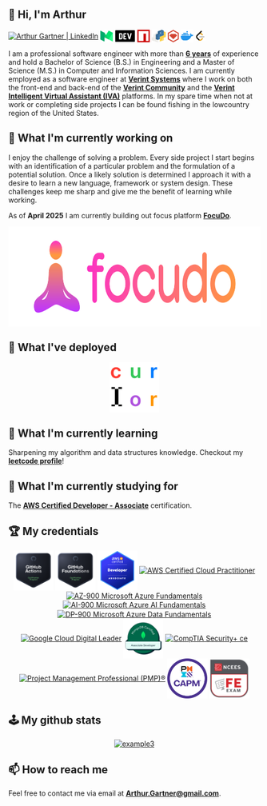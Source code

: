 ## 👋 Hi, I'm Arthur
<a href="https://www.linkedin.com/in/ArthurGartner/"><img align="center" src="https://user-images.githubusercontent.com/40064946/180315173-2f194149-6fa5-4b76-99a3-ce06f8500da9.svg" alt="Arthur Gartner | LinkedIn" height="25px"/></a>
<a href="https://medium.com/@Arthur.Gartner"><img align="center" src="https://raw.githubusercontent.com/arthurgartner/arthurgartner/main/images/medium.svg" alt="Arthur Gartner | Medium" height="25px"/></a>
<a href="https://dev.to/arthurgartner"><img align="center" src="https://raw.githubusercontent.com/arthurgartner/arthurgartner/main/images/devto.svg" alt="Arthur Gartner | DEV Community" height="25px"/></a>
<a href="https://www.npmjs.com/~arthur.gartner"><img align="center" src="https://raw.githubusercontent.com/arthurgartner/arthurgartner/main/images/npm.svg" alt="Arthur Gartner | NPM" height="25px"/></a>
<a href="https://pypi.org/user/arthur.gartner/"><img align="center" src="https://raw.githubusercontent.com/arthurgartner/arthurgartner/main/images/pip.svg" alt="Arthur Gartner | PyPI" height="25px"/></a>
<a href="https://rubygems.org/profiles/ArthurGartner"><img align="center" src="https://raw.githubusercontent.com/arthurgartner/arthurgartner/main/images/rubygems.svg" alt="Arthur Gartner | Ruby Gems" height="25px"/></a>
<a href="https://hub.docker.com/u/arthurgartner"><img align="center" src="https://raw.githubusercontent.com/arthurgartner/arthurgartner/main/images/docker.svg" alt="Arthur Gartner | Docker" height="25px"/></a>
<a href="https://leetcode.com/ArthurGartner/"><img align="center" src="https://raw.githubusercontent.com/arthurgartner/arthurgartner/main/images/leetcode.svg" alt="Arthur Gartner | Leetcode" height="20px"/></a><br>
<!Docker svg taken from icons8.com  /!>
<!Leetcode icon by Icon 54, iconscout.com/!>

I am a professional software engineer with more than <a href="https://www.linkedin.com/in/arthurgartner/">**6 years**</a> of experience and hold a Bachelor of Science (B.S.) in Engineering and a Master of Science (M.S.) in Computer and Information Sciences. I am currently employed as a software engineer at <a href="https://www.verint.com/">**Verint Systems**</a> where I work on both the front-end and back-end of the <a href="https://www.verint.com/engagement-channels/verint-community/platform">**Verint Community**</a> and the <a href="https://www.verint.com/conversational-ai/intelligent-virtual-assistant/">**Verint Intelligent Virtual Assistant (IVA)**</a> platforms. In my spare time when not at work or completing side projects I can be found fishing in the lowcountry region of the United States.

## 🔨 What I'm currently working on
I enjoy the challenge of solving a problem. Every side project I start begins with an identification of a particular problem and the formulation of a potential solution. Once a likely solution is determined I approach it with a desire to learn a new language, framework or system design. These challenges keep me sharp and give me the benefit of learning while working.

As of **April 2025** I am currently building out focus platform <a href="https://www.focudo.com">**FocuDo**</a>.


<div align="center">
<a href="https://focudo.com"><img align="center" src="https://raw.githubusercontent.com/arthurgartner/arthurgartner/main/images/focudo-logo.svg" alt="FocuDo logo" height="200px"/></a>
</div>


## 🚀 What I've deployed
<div align="center">
<a href="https://github.com/ArthurGartner/curlor"><img align="center" src="https://raw.githubusercontent.com/arthurgartner/arthurgartner/main/images/curlor.png" alt="Curlor" height="100px"/></a>
</div>

## 🌱 What I'm currently learning

Sharpening my algorithm and data structures knowledge. Checkout my <a href="https://leetcode.com/ArthurGartner/">**leetcode profile**</a>!

## 📖 What I'm currently studying for
The <a href="https://aws.amazon.com/certification/certified-developer-associate/">**AWS Certified Developer - Associate**<a> certification.

## 🏆 My credentials
<div align="center">
<a href="https://www.credly.com/badges/df3c049c-5cee-4ba8-9211-f3fd635cebf8/public_url"><img align="center" src="https://raw.githubusercontent.com/arthurgartner/arthurgartner/main/images/githubactions.png" alt="GitHub Actions" height="80px"/></a>
<a href="https://www.credly.com/badges/cc8dd31c-8916-4140-9b43-cffe3c5c43b8/public_url"><img align="center" src="https://raw.githubusercontent.com/arthurgartner/arthurgartner/main/images/githubfoundationsbadge.png" alt="GitHub Foundations" height="80px"/></a>
<a href="https://www.credly.com/badges/839b514d-9bc4-4591-b7f5-0880af7ed028/public_url"><img align="center" src="https://raw.githubusercontent.com/arthurgartner/arthurgartner/main/images/awscertifieddev.png" alt="AWS Certified Developer - Associate" height="80px"/></a>
<a href="https://www.credly.com/badges/456a3a42-6bd8-43c1-8b45-23cc7906d50d/public_url"><img align="center" src="https://user-images.githubusercontent.com/40064946/177930373-6561555f-4632-4fa4-98ba-aadb44e20983.png" alt="AWS Certified Cloud Practitioner" height="80px"/></a>
<a href="https://www.credly.com/badges/690d0783-6fc8-4b99-83ce-b229471d8036/public_url"><img align="center" src="https://user-images.githubusercontent.com/40064946/177929751-a1024829-1fae-425c-8eab-fe48cb82e3c1.png" alt="AZ-900 Microsoft Azure Fundamentals" height="80px"/></a>
<a href="https://www.credly.com/badges/efa7a622-bc9e-4459-9940-5025339ab7eb/public_url"><img align="center" src="https://user-images.githubusercontent.com/40064946/182425609-e2f3044a-2d2c-4849-a471-5c1928ff83b8.png" alt="AI-900 Microsoft Azure AI Fundamentals" height="80px"/></a>
<a href="https://www.credly.com/badges/547320b9-6767-4334-b236-eb1d7b266419/public_url"><img align="center" src="https://user-images.githubusercontent.com/40064946/179077554-9034ed08-a4df-477a-a1ed-0ded8b3bfbfd.png" alt="DP-900 Microsoft Azure Data Fundamentals" height="80px"/></a>
<a href="https://www.credly.com/badges/1426075d-4344-4861-b5e2-0e153c778de4/public_url"><img align="center" src="https://user-images.githubusercontent.com/40064946/184407116-597016a4-8250-48fe-9afa-1672b9245a33.png" alt="Google Cloud Digital Leader" height="80px"/></a>
<a href="https://www.credly.com/badges/37ce5eff-4911-4547-82bf-467a7997bdfa/public_url"><img align="center" src="https://raw.githubusercontent.com/arthurgartner/arthurgartner/main/images/mongocert.png" alt="MongoDB Associate Developer" height="80px"/></a>
<a href="https://www.credly.com/badges/4f2229bf-2085-4883-a874-c9422e08892e/public_url"><img align="center" src="https://user-images.githubusercontent.com/40064946/213888325-3da7606e-8fd4-4bce-98fc-c166b54f4121.png" alt="CompTIA Security+ ce" height="80px"/></a>
<a href="https://www.credly.com/badges/9301c007-77f9-4f9c-8010-6bc524cb8823/public_url"><img align="center" src="https://user-images.githubusercontent.com/40064946/177930564-61d852f2-1f87-493f-a5d4-b891bdaca44a.png" alt="Project Management Professional (PMP)®" height="80px"/></a>
<a href="https://www.credly.com/badges/932d237b-e0bf-4d00-bb5f-efa42a150580/public_url"><img align="center" src="https://raw.githubusercontent.com/arthurgartner/arthurgartner/main/images/capmcert.png" alt="Certified Associate in Project Management (CAPM)®" height="80px"/></a>
<a href="https://www.credly.com/badges/db388081-58f0-4de8-b927-987a16659e7a/public_url"><img align="center" src="https://raw.githubusercontent.com/arthurgartner/arthurgartner/main/images/fe_badge.png" alt="Fundamentals of Engineering" height="80px"/></a>
</div>

## 🕹️ My github stats
<div align="center">

  <a href='https://github.com/ArthurGartner?tab=repositories'>![example3](https://github-readme-stats.vercel.app/api/top-langs/?username=arthurgartner&layout=compact)</a>

</div>

## 📫 How to reach me
Feel free to contact me via email at **Arthur.Gartner@gmail.com**.


<!--
**ArthurGartner/arthurgartner** is a ✨ _special_ ✨ repository because its `README.md` (this file) appears on your GitHub profile.

Here are some ideas to get you started:

- 🔭 I’m currently working on ...
- 🌱 I’m currently learning ...
- 👯 I’m looking to collaborate on ...
- 🤔 I’m looking for help with ...
- 💬 Ask me about ...
- 📫 How to reach me: ...
- 😄 Pronouns: ...
- ⚡ Fun fact: ...
-->
